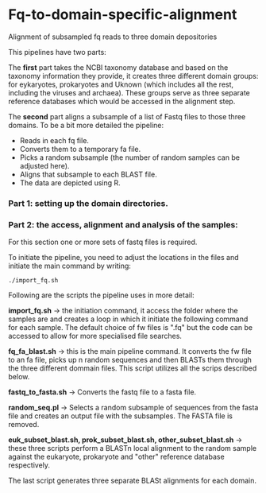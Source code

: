 # Fq-to-domain-specific-alignment
Alignment of subsampled fq reads to three domain depositories

This pipelines have two parts:

The **first** part takes the NCBI taxonomy database and based on the taxonomy information they provide, it creates three different domain groups: for eykaryotes, prokaryotes and Uknown (which includes all the rest, including the viruses and archaea).
These groups serve as three separate reference databases which would be accessed in the alignment step. 

The **second** part aligns a subsample of a list of Fastq files to those three domains. To be a bit more detailed the pipeline: 
- Reads in each fq file. 
- Converts them to a temporary fa file.
- Picks a random subsample (the number of random samples can be adjusted here). 
- Aligns that subsample to each BLAST file. 
- The data are depicted using R.

### Part 1: setting up the domain directories. 

### Part 2: the access, alignment and analysis of the samples:

For this section one or more sets of fastq files is required.

To initiate the pipeline, you need to adjust the locations in the files and initiate the main command by writing:

`./import_fq.sh`

Following are the scripts the pipeline uses in more detail:

**import_fq.sh** -> the initiation command, it access the folder where the samples are and creates a loop in which it initiate the following command for each sample. The default choice of fw files is ".fq" but the code can be accessed to allow for more specialised file searches. 

**fq_fa_blast.sh** -> this is the main pipeline command. It converts the fw file to an fa file, picks up n random sequences and then BLASTs them through the three different dommain files. This script utilizes all the scrips described below. 

**fastq_to_fasta.sh** -> Converts the fastq file to a fasta file.

**random_seq.pl** -> Selects a random subsample of sequences from the fasta file and creates an output file with the subsamples. The FASTA file is removed.

**euk_subset_blast.sh, prok_subset_blast.sh, other_subset_blast.sh** -> these three scripts perform a BLASTn local alignment to the random sample against the eukaryote,
prokaryote and "other" reference database respectively. 

The last script generates three separate BLASt alignments for each domain.
